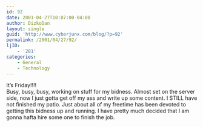 ```yaml
---
id: 92
date: 2001-04-27T10:07:00-04:00
author: DizkoDan
layout: single
guid: 'http://www.cyberjunx.com/blog/?p=92'
permalink: /2001/04/27/92/
ljID:
    - '281'
categories:
    - General
    - Technology
---
```


It’s Friday!!!!  
Busy, busy, busy, working on stuff for my bidness. Almost set on the server side, now I just gotta get off my ass and write up some content. I STILL have not finished my patio. Just about all of my freetime has been devoted to getting this bidness up and running. I have pretty much decided that I am gonna hafta hire some one to finish the job.